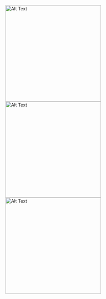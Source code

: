
  
<img src="https://github.com/Sangita-Kumari/deepLinkingFirebase/assets/98204711/cc0d0d17-5389-4023-a533-83984a04c440" alt="Alt Text" width="300" height="aspectRatio" >
<br/>
<img src="https://github.com/Sangita-Kumari/deepLinkingFirebase/assets/98204711/f03ed039-ea35-41d5-a411-1a28dc8cfa65" alt="Alt Text" width="300" height="aspectRatio" >
<br/>
<img src="https://github.com/Sangita-Kumari/deepLinkingFirebase/assets/98204711/438aaeca-c604-4b64-ba59-83d0e50c1cae" alt="Alt Text" width="300" height="aspectRatio" >



